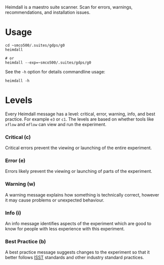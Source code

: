 Heimdall is a maestro suite scanner. Scan for errors, warnings, recommendations, and installation issues.

# Usage

```
cd ~smco500/.suites/gdps/g0
heimdall

# or
heimdall --exp=~smco500/.suites/gdps/g0
```

See the `-h` option for details commandline usage:

```
heimdall -h
```

# Levels

Every Heimdall message has a level: critical, error, warning, info, and best practice. For example `e3` or `c1`. The levels are based on whether tools like `xflow` and `mflow` can view and run the experiment.

### Critical (c)

Critical errors prevent the viewing or launching of the entire experiment.

### Error (e)

Errors likely prevent the viewing or launching of parts of the experiment.

### Warning (w)

A warning message explains how something is technically correct, however it may cause problems or unexpected behaviour.

### Info (i)

An info message identifies aspects of the experiment which are good to know for people with less experience with this experiment.

### Best Practice (b)

A best practice message suggests changes to the experiment so that it better follows [ISST](https://wiki.cmc.ec.gc.ca/wiki/ISST) standards and other industry standard practices.












